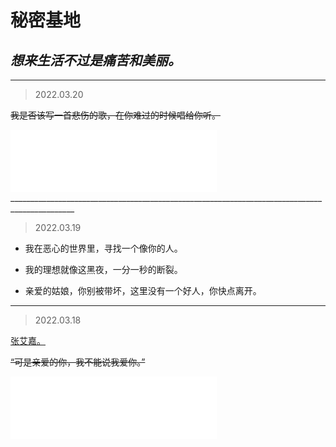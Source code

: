 # 秘密基地

## _**想来生活不过是痛苦和美丽。**_



______________________________________________________________________________________________
> 2022.03.20

~~我是否该写一首悲伤的歌，在你难过的时候唱给你听。~~

<iframe frameborder="no" border="0" marginwidth="0" marginheight="0" width="330" height="100" src="//music.163.com/outchain/player?type=2&id=1807799505&auto=1&height=66"></iframe>
______________________________________________________________________________________________


> 2022.03.19

* 我在恶心的世界里，寻找一个像你的人。 

* 我的理想就像这黑夜，一分一秒的断裂。

* 亲爱的姑娘，你别被带坏，这里没有一个好人，你快点离开。

______________________________________________________________________________________________


> 2022.03.18

[张艾嘉。](https://mp.weixin.qq.com/s/txdhRhl1CDYa5k8nyigJQA)  

~~“可是亲爱的你，我不能说我爱你。”~~

<iframe frameborder="no" border="0" marginwidth="0" marginheight="0" width="330" height="100" src="//music.163.com/outchain/player?type=2&id=327441&auto=1&height=66"></iframe>
